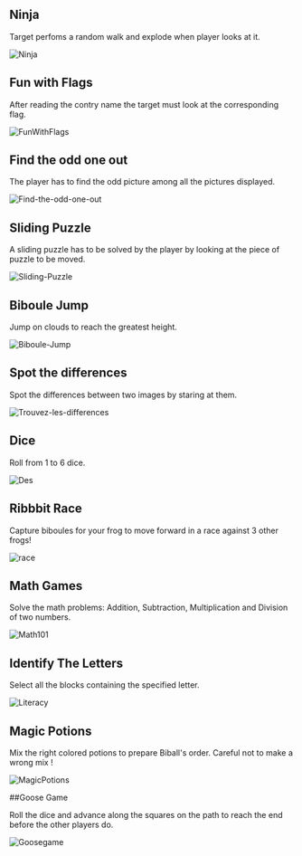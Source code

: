 ## Ninja

Target perfoms a random walk and explode when player looks at it.

![Ninja](https://raw.githubusercontent.com/schwabdidier/GazePlay/master/gazeplay-data/src/main/resources/data/Thumbnails/ninja.png)

## Fun with Flags

After reading the contry name the target must look at the corresponding flag.
 
![FunWithFlags](https://raw.githubusercontent.com/schwabdidier/GazePlay/master/gazeplay-data/src/main/resources/data/Thumbnails/flags.png)

## Find the odd one out

The player has to find the odd picture among all the pictures displayed.

![Find-the-odd-one-out](https://raw.githubusercontent.com/schwabdidier/GazePlay/master/gazeplay-data/src/main/resources/data/Thumbnails/findtheodd.jpg)

## Sliding Puzzle

A sliding puzzle has to be solved by the player by looking at the piece of puzzle to be moved.

![Sliding-Puzzle](https://raw.githubusercontent.com/schwabdidier/GazePlay/master/gazeplay-data/src/main/resources/data/Thumbnails/slidingpuzzle.png)

## Biboule Jump

Jump on clouds to reach the greatest height.

![Biboule-Jump](https://raw.githubusercontent.com/schwabdidier/GazePlay/master/gazeplay-data/src/main/resources/data/Thumbnails/biboulejump.png)

## Spot the differences

Spot the differences between two images by staring at them. 

![Trouvez-les-differences](https://raw.githubusercontent.com/schwabdidier/GazePlay/master/gazeplay-data/src/main/resources/data/Thumbnails/spotthedifference.png)

## Dice

Roll from 1 to 6 dice.

![Des](https://raw.githubusercontent.com/schwabdidier/GazePlay/master/gazeplay-data/src/main/resources/data/Thumbnails/dice.png)

## Ribbbit Race

Capture biboules for your frog to move forward in a race against 3 other frogs!

![race](https://raw.githubusercontent.com/schwabdidier/GazePlay/master/gazeplay-data/src/main/resources/data/Thumbnails/frogsrace.png)

## Math Games

Solve the math problems: Addition, Subtraction, Multiplication and Division of two numbers.

![Math101](https://raw.githubusercontent.com/schwabdidier/GazePlay/master/gazeplay-data/src/main/resources/data/Thumbnails/math101.png)

## Identify The Letters

Select all the blocks containing the specified letter.

![Literacy](https://raw.githubusercontent.com/schwabdidier/GazePlay/master/gazeplay-data/src/main/resources/data/Thumbnails/letters.png)

## Magic Potions

Mix the right colored potions to prepare Biball's order. Careful not to make a wrong mix !

![MagicPotions](https://raw.githubusercontent.com/schwabdidier/GazePlay/master/gazeplay-data/src/main/resources/data/Thumbnails/potions.jpg)

##Goose Game

Roll the dice and advance along the squares on the path to reach the end before the other players do.

![Goosegame](https://raw.githubusercontent.com/schwabdidier/GazePlay/master/gazeplay-data/src/main/resources/data/Thumbnails/goosegame.png)
